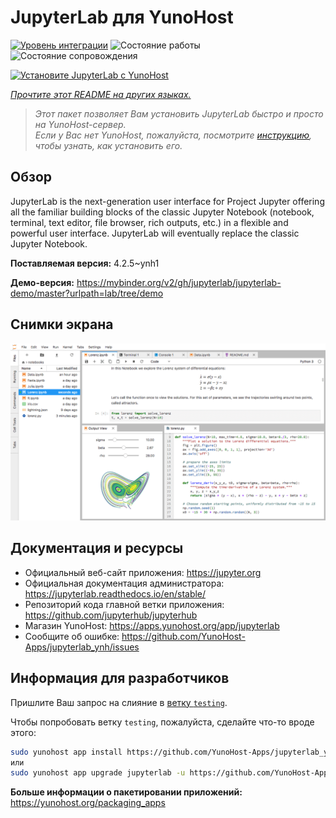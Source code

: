 <!--
Важно: этот README был автоматически сгенерирован <https://github.com/YunoHost/apps/tree/master/tools/readme_generator>
Он НЕ ДОЛЖЕН редактироваться вручную.
-->

# JupyterLab для YunoHost

[![Уровень интеграции](https://dash.yunohost.org/integration/jupyterlab.svg)](https://ci-apps.yunohost.org/ci/apps/jupyterlab/) ![Состояние работы](https://ci-apps.yunohost.org/ci/badges/jupyterlab.status.svg) ![Состояние сопровождения](https://ci-apps.yunohost.org/ci/badges/jupyterlab.maintain.svg)

[![Установите JupyterLab с YunoHost](https://install-app.yunohost.org/install-with-yunohost.svg)](https://install-app.yunohost.org/?app=jupyterlab)

*[Прочтите этот README на других языках.](./ALL_README.md)*

> *Этот пакет позволяет Вам установить JupyterLab быстро и просто на YunoHost-сервер.*  
> *Если у Вас нет YunoHost, пожалуйста, посмотрите [инструкцию](https://yunohost.org/install), чтобы узнать, как установить его.*

## Обзор

JupyterLab is the next-generation user interface for Project Jupyter offering all the familiar building blocks of the classic Jupyter Notebook (notebook, terminal, text editor, file browser, rich outputs, etc.) in a flexible and powerful user interface. JupyterLab will eventually replace the classic Jupyter Notebook.


**Поставляемая версия:** 4.2.5~ynh1

**Демо-версия:** <https://mybinder.org/v2/gh/jupyterlab/jupyterlab-demo/master?urlpath=lab/tree/demo>

## Снимки экрана

![Снимок экрана JupyterLab](./doc/screenshots/jupyterlab.png)

## Документация и ресурсы

- Официальный веб-сайт приложения: <https://jupyter.org>
- Официальная документация администратора: <https://jupyterlab.readthedocs.io/en/stable/>
- Репозиторий кода главной ветки приложения: <https://github.com/jupyterhub/jupyterhub>
- Магазин YunoHost: <https://apps.yunohost.org/app/jupyterlab>
- Сообщите об ошибке: <https://github.com/YunoHost-Apps/jupyterlab_ynh/issues>

## Информация для разработчиков

Пришлите Ваш запрос на слияние в [ветку `testing`](https://github.com/YunoHost-Apps/jupyterlab_ynh/tree/testing).

Чтобы попробовать ветку `testing`, пожалуйста, сделайте что-то вроде этого:

```bash
sudo yunohost app install https://github.com/YunoHost-Apps/jupyterlab_ynh/tree/testing --debug
или
sudo yunohost app upgrade jupyterlab -u https://github.com/YunoHost-Apps/jupyterlab_ynh/tree/testing --debug
```

**Больше информации о пакетировании приложений:** <https://yunohost.org/packaging_apps>
